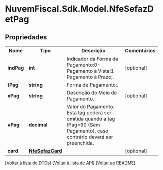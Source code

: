 # NuvemFiscal.Sdk.Model.NfeSefazDetPag

## Propriedades

Nome | Tipo | Descrição | Comentários
------------ | ------------- | ------------- | -------------
**indPag** | **int** | Indicador da Forma de Pagamento:0-Pagamento à Vista;1-Pagamento à Prazo;. | [optional] 
**tPag** | **string** | Forma de Pagamento:. | 
**xPag** | **string** | Descrição do Meio de Pagamento. | [optional] 
**vPag** | **decimal** | Valor do Pagamento. Esta tag poderá ser omitida quando a tag tPag&#x3D;90 (Sem Pagamento), caso contrário deverá ser preenchida. | 
**card** | [**NfeSefazCard**](NfeSefazCard.md) |  | [optional] 

[[Voltar à lista de DTOs]](../README.md#documentation-for-models) [[Voltar à lista de API]](../README.md#documentation-for-api-endpoints) [[Voltar ao README]](../README.md)


